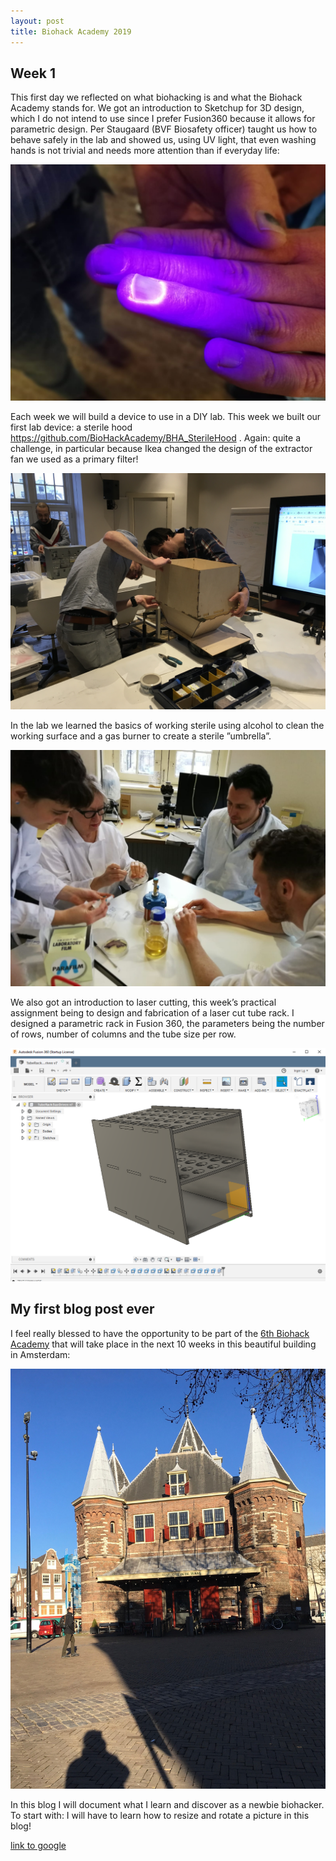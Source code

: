 ```yaml
---
layout: post
title: Biohack Academy 2019 
---
```


## Week 1

This first day we reflected on what biohacking is and what the Biohack Academy stands for. We got an introduction to Sketchup for 3D design, which I do not intend to use since I prefer Fusion360 because it allows for parametric design. Per Staugaard (BVF Biosafety officer) taught us how to behave safely in the lab and showed us, using UV light, that even washing hands is not trivial and needs more attention than if everyday life:

![](/images/UVlight.JPG  "UVlight" )

Each week we will build a device to use in a DIY lab. This week we built our first lab device: a sterile hood https://github.com/BioHackAcademy/BHA_SterileHood . Again: quite a challenge, in particular because Ikea changed the design of the extractor fan we used as a primary filter!

![](/images/IMG_0839.JPG  "Sterile Hood" )

In the lab we learned the basics of working sterile using alcohol to clean the working surface and a gas burner to create a sterile ”umbrella”.

![](/images/photo%201.JPG "Sterile Umbrella" )

We also got an introduction to laser cutting, this week’s practical assignment being to design and fabrication of a laser cut tube rack. I designed a parametric rack in Fusion 360, the parameters being the number of rows, number of columns and the tube size per row. 

![](/images/Parametric%20Tube%20rack.png "Fusion360" )

## 
## My first blog post ever

I feel really blessed to have the opportunity to be part of the [6th Biohack Academy](https://waag.org/en/article/sixth-ibiohack-academy-planned-2019) that will take place in the next 10 weeks in this beautiful building in Amsterdam: 




![](/images/IMG_1357.JPG "Waag, Amsterdam" )


In this blog I will document what I learn and discover as a newbie biohacker. 
To start with: I will have to learn how to resize and rotate a picture in this blog!



[link to google](www.google.com)
